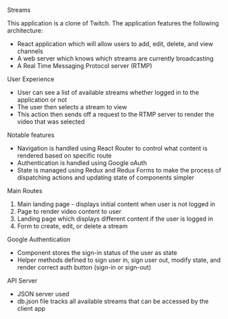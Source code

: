 Streams

This application is a clone of Twitch. The application features the following architecture:
- React application which will allow users to add, edit, delete, and view channels
- A web server which knows which streams are currently broadcasting
- A Real Time Messaging Protocol server (RTMP)

User Experience
- User can see a list of available streams whether logged in to the application or not
- The user then selects a stream to view 
- This action then sends off a request to the RTMP server to render the video that was selected

Notable features
- Navigation is handled using React Router to control what content is rendered based on specific route
- Authentication is handled using Google oAuth
- State is managed using Redux and Redux Forms to make the process of dispatching actions and updating state of components simpler

Main Routes
1) Main landing page - displays initial content when user is not logged in
2) Page to render video content to user
3) Landing page which displays different content if the user is logged in
4) Form to create, edit, or delete a stream

Google Authentication
- Component stores the sign-in status of the user as state
- Helper methods defined to sign user in, sign user out, modify state, and render correct auth button (sign-in or sign-out)

API Server
- JSON server used
- db.json file tracks all available streams that can be accessed by the client app
